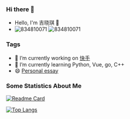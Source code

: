 ### Hi there 👋
- Hello, I'm 吉晓琪 👋
- ![834810071](https://komarev.com/ghpvc/?username=834810071) ![834810071](https://visitor-badge.glitch.me/badge?page_id=834810071.profile)

<!--
**834810071/834810071** is a ✨ _special_ ✨ repository because its `README.md` (this file) appears on your GitHub profile.

Here are some ideas to get you started:
- 👯 I’m looking to collaborate on ...
- 🤔 I’m looking for help with ...
- 💬 Ask me about ...
- 📫 How to reach me: ...
- 😄 Pronouns: ...
- ⚡ Fun fact: ...
-->

### Tags
- 🔭 I’m currently working on [快手](https://www.kuaishou.com/)
- 🌱 I’m currently learning Python, Vue, go, C++
- 😄 [Personal essay](https://834810071.github.io/)
### Some Statistics About Me
[![Readme Card](https://github-readme-stats.vercel.app/api?username=834810071&show_icons=true&title_color=ffffff&icon_color=bb2acf&text_color=daf7dc&bg_color=151515)](https://github.com/anuraghazra/github-readme-stats)

[![Top Langs](https://github-readme-stats.vercel.app/api/top-langs/?username=834810071&layout=compact&exclude_repo=834810071.github.io&title_color=ffffff&icon_color=bb2acf&text_color=daf7dc&bg_color=151515)](https://github.com/anuraghazra/github-readme-stats)


